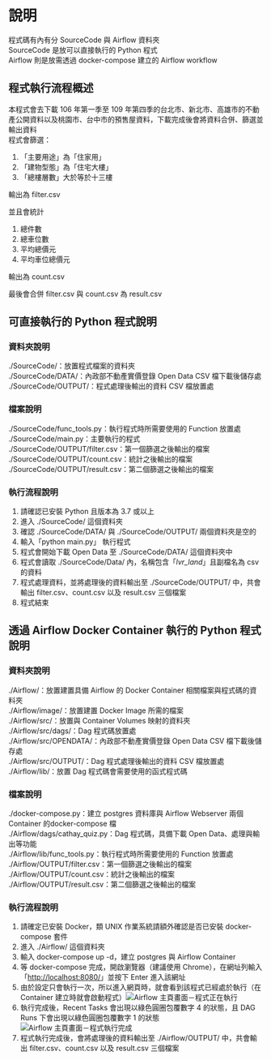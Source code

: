 # 說明
程式碼有內有分 SourceCode 與 Airflow 資料夾<br>
SourceCode 是放可以直接執行的 Python 程式<br>
Airflow 則是放需透過 docker-compose 建立的 Airflow workflow<br>
## 程式執行流程概述
本程式會去下載 106 年第一季至 109 年第四季的台北市、新北市、高雄市的不動產公開資料以及桃園市、台中市的預售屋資料，下載完成後會將資料合併、篩選並輸出資料<br>
程式會篩選：

1. 「主要用途」為「住家用」<br>
2. 「建物型態」為「住宅大樓」<br>
3. 「總樓層數」大於等於十三樓<br>

輸出為 filter.csv<br>

並且會統計

1. 總件數
2. 總車位數
3. 平均總價元
4. 平均車位總價元

輸出為 count.csv<br>

最後會合併 filter.csv 與 count.csv 為 result.csv<br>

## 可直接執行的 Python 程式說明
### 資料夾說明
./SourceCode/：放置程式檔案的資料夾<br>
./SourceCode/DATA/：內政部不動產實價登錄 Open Data CSV 檔下載後儲存處<br>
./SourceCode/OUTPUT/：程式處理後輸出的資料 CSV 檔放置處<br>
### 檔案說明
./SourceCode/func_tools.py：執行程式時所需要使用的 Function 放置處<br>
./SourceCode/main.py：主要執行的程式<br>
./SourceCode/OUTPUT/filter.csv：第一個篩選之後輸出的檔案<br>
./SourceCode/OUTPUT/count.csv：統計之後輸出的檔案<br>
./SourceCode/OUTPUT/result.csv：第二個篩選之後輸出的檔案<br>

### 執行流程說明
1. 請確認已安裝 Python 且版本為 3.7 或以上
2. 進入 ./SourceCode/ 這個資料夾<br>
3. 確認 ./SourceCode/DATA/ 與 ./SourceCode/OUTPUT/ 兩個資料夾是空的<br>
4. 輸入「python main.py」 執行程式<br>
5. 程式會開始下載 Open Data 至 ./SourceCode/DATA/ 這個資料夾中
6. 程式會讀取 ./SourceCode/Data/ 內，名稱包含「_lvr_land_」且副檔名為 csv 的資料
7. 程式處理資料，並將處理後的資料輸出至 ./SourceCode/OUTPUT/ 中，共會輸出 filter.csv、count.csv 以及 result.csv 三個檔案
8. 程式結束

## 透過 Airflow Docker Container 執行的 Python 程式說明
### 資料夾說明
./Airflow/：放置建置具備 Airflow 的 Docker Container 相關檔案與程式碼的資料夾<br>
./Airflow/image/：放置建置 Docker Image 所需的檔案<br>
./Airflow/src/：放置與 Container Volumes 映射的資料夾<br>
./Airflow/src/dags/：Dag 程式碼放置處<br>
./Airflow/src/OPENDATA/：內政部不動產實價登錄 Open Data CSV 檔下載後儲存處<br>
./Airflow/src/OUTPUT/：Dag 程式處理後輸出的資料 CSV 檔放置處<br>
./Airflow/lib/：放置 Dag 程式碼會需要使用的函式程式碼
### 檔案說明
./docker-compose.py：建立 postgres 資料庫與 Airflow Webserver 兩個 Container 的docker-compose 檔<br>
./Airflow/dags/cathay_quiz.py：Dag 程式碼，具備下載 Open Data、處理與輸出等功能<br>
./Airflow/lib/func_tools.py：執行程式時所需要使用的 Function 放置處<br>
./Airflow/OUTPUT/filter.csv：第一個篩選之後輸出的檔案<br>
./Airflow/OUTPUT/count.csv：統計之後輸出的檔案<br>
./Airflow/OUTPUT/result.csv：第二個篩選之後輸出的檔案<br>


### 執行流程說明
1. 請確定已安裝 Docker，類 UNIX 作業系統請額外確認是否已安裝 docker-compose 套件<br>
2. 進入 ./Airflow/ 這個資料夾<br>
3. 輸入 docker-compose up -d，建立 postgres 與 Airflow Container
4. 等 docker-compose 完成，開啟瀏覽器（建議使用 Chrome），在網址列輸入「[http://localhost:8080/](http://localhost:8080/)」並按下 Enter 進入該網址
5. 由於設定只會執行一次，所以進入網頁時，就會看到該程式已經處於執行（在 Container 建立時就會啟動程式）![Airflow 主頁畫面－程式正在執行](https://i.imgur.com/QaXaWkb.png)
6. 執行完成後，Recent Tasks 會出現以綠色圓圈包覆數字 4 的狀態，且 DAG Runs 下會出現以綠色圓圈包覆數字 1 的狀態![Airflow 主頁畫面－程式執行完成](https://i.imgur.com/CmMdfnl.png)
7. 程式執行完成後，會將處理後的資料輸出至 ./Airflow/OUTPUT/ 中，共會輸出 filter.csv、count.csv 以及 result.csv 三個檔案